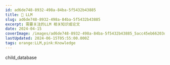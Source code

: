 ```yaml
---
id: ad6de748-8932-498a-84ba-5f5432b43885
title: 🦙 LLM 
slug: ad6de748-8932-498a-84ba-5f5432b43885
excerpt: 需要关注的LLM 相关知识或论文
date: 2024-04-15
coverImage: /images/ad6de748-8932-498a-84ba-5f5432b43885_5acc45eb66203d1d686faf53ed4d46ca.png
lastUpdated: 2024-06-15T05:55:00.000Z
tags: orange:LLM,pink:Knowledge  
---
```


child_database

